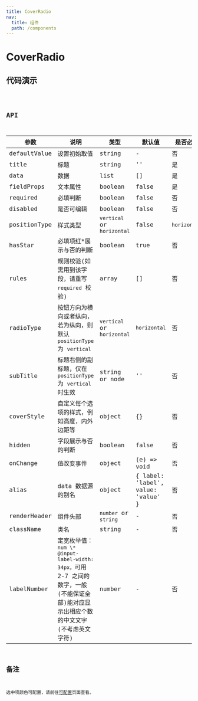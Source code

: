 ```yaml
---
title: CoverRadio
nav:
  title: 组件
  path: /components
---
```


# CoverRadio

## 代码演示

<code src="./demo/index.tsx" />

## API

| 参数         | 说明                                                                                                                                 | 类型                       | 默认值                             | 是否必填     |
| ------------ | ------------------------------------------------------------------------------------------------------------------------------------ | -------------------------- | ---------------------------------- | ------------ |
| defaultValue | 设置初始取值                                                                                                                         | string                     | -                                  | 否           |
| title        | 标题                                                                                                                                 | string                     | ''                                 | 是           |
| data         | 数据                                                                                                                                 | list                       | []                                 | 是           |
| fieldProps   | 文本属性                                                                                                                             | boolean                    | false                              | 是           |
| required     | 必填判断                                                                                                                             | boolean                    | false                              | 否           |
| disabled     | 是否可编辑                                                                                                                           | boolean                    | false                              | 否           |
| positionType | 样式类型                                                                                                                             | `vertical` or `horizontal` | false                              | `horizontal` |
| hasStar      | 必填项红\*展示与否的判断                                                                                                             | boolean                    | true                               | 否           |
| rules        | 规则校验(如需用到该字段，请重写 `required` 校验)                                                                                     | array                      | []                                 | 否           |
| radioType    | 按钮方向为横向或者纵向，若为纵向，则默认 `positionType` 为 `vertical`                                                                | `vertical` or `horizontal` | `horizontal`                       | 否           |
| subTitle     | 标题右侧的副标题，仅在 `positionType` 为 `vertical` 时生效                                                                           | string or node             | ''                                 | 否           |
| coverStyle   | 自定义每个选项的样式，例如高度，内外边距等                                                                                           | object                     | {}                                 | 否           |
| hidden       | 字段展示与否的判断                                                                                                                   | boolean                    | false                              | 否           |
| onChange     | 值改变事件                                                                                                                           | object                     | (e) => void                        | 否           |
| alias        | data 数据源的别名                                                                                                                    | object                     | { label: 'label', value: 'value' } | 否           |
| renderHeader | 组件头部                                                                                                                             | `number` or `string`       | -                                  | 否           |
| className    | 类名                                                                                                                                 | string                     | -                                  | 否           |
| labelNumber  | 定宽枚举值：`num \* @input-label-width: 34px，`可用 2-7 之间的数字，一般(不能保证全部)能对应显示出相应个数的中文文字(不考虑英文字符) | number                     | -                                  | 否           |

## 备注

选中项颜色可配置，请前往[可配置](https://dform.alitajs.com/setting)页面查看。
